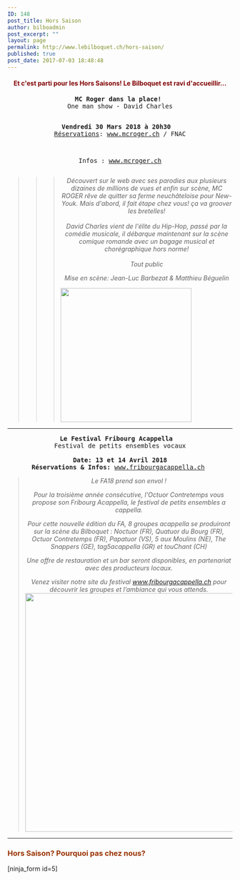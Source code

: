 ```yaml
---
ID: 148
post_title: Hors Saison
author: bilboadmin
post_excerpt: ""
layout: page
permalink: http://www.lebilboquet.ch/hors-saison/
published: true
post_date: 2017-07-03 18:48:48
---
```

<h4 style="text-align: center;"><span style="color: #800000;">Et c'est parti pour les Hors Saisons! Le Bilboquet est ravi d'accueillir...</span></h4>
<pre style="text-align: center;"><strong>MC Roger dans la place!</strong> 
One man show - David Charles

<strong>Vendredi 30 Mars 2018 à 20h30
 </strong>
<span style="text-decoration: underline;">Réservations</span>: www.mcroger.ch / FNAC

Infos : <a href="http://www.mcroger.ch">www.mcroger.ch</a></pre>
<blockquote class="">
<div class="">
<div class="">
<div class="gmail_quote">
<blockquote class="gmail_quote">
<div class="">
<div class="gmail_quote">
<blockquote class="gmail_quote">
<div class="">
<div class="">
<p class="" style="text-align: center;"><i class="">Découvert sur le web avec ses parodies aux plusieurs dizaines de millions de vues et enfin sur scène, MC ROGER rêve de quitter sa ferme neuchâteloise pour New-Youk. Mais d'abord, il fait étape chez vous! ça va groover les bretelles!<br class="" /><br class="" />David Charles vient de l'élite du Hip-Hop, passé par la comédie musicale, il débarque maintenant sur la scène comique romande avec un bagage musical et chorégraphique hors norme!<br class="" /><br class="" /></i><i class="">Tout public</i></p>
<p class="" style="text-align: center;"><i class="">Mise en scène: Jean-Luc Barbezat &amp; Matthieu Béguelin</i></p>
<img class="size-medium wp-image-784 aligncenter" src="//www.lebilboquet.ch/wp-content/uploads/2018/01/Affiche-sponsors-NEW-2-court--293x300.jpeg" alt="" width="293" height="300" />

</div>
</div></blockquote>
</div>
</div></blockquote>
</div>
</div>
</div></blockquote>

<hr />

<pre style="text-align: center;"><strong>Le Festival Fribourg Acappella </strong> 
Festival de petits ensembles vocaux

<strong>Date: 13 et 14 Avril 2018
Réservations &amp; Infos: </strong><a href="http://www.fribourgacappella.ch">w</a><a href="http://www.fribourgacappella.ch">ww.fribourgacappella.ch</a><strong> </strong></pre>
<div>
<blockquote>
<p style="text-align: center;"><em>Le FA18 prend son envol !</em></p>
<p style="text-align: center;"><em>Pour la troisième année consécutive, l'Octuor Contretemps vous propose son Fribourg Acappella, le festival de petits ensembles a cappella.</em></p>
<p style="text-align: center;"><em>Pour cette nouvelle édition du FA, 8 groupes acappella se produiront sur la scène du Bilboquet : Noctuor (FR), Quatuor du Bourg (FR), Octuor Contretemps (FR), Papatuor (VS), 5 aux Moulins (NE), The Snappers (GE), tag5acappella (GR) et touChant (CH)</em></p>
<p style="text-align: center;"><em>Une offre de restauration et un bar seront disponibles, en partenariat avec des producteurs locaux.</em></p>
<p style="text-align: center;"><em>Venez visiter notre site du festival <a href="http://www.fribourgacappella.ch">www.fribourgacappella.ch</a> pour découvrir les groupes et l’ambiance qui vous attends.<img class="aligncenter wp-image-874 size-full" src="http://www.lebilboquet.ch/wp-content/uploads/2018/02/FA-2017.jpg" alt="" width="800" height="534" /></em></p>
</blockquote>
</div>

<hr />

<h3><span style="color: #993300;"><strong>Hors Saison? Pourquoi pas chez nous?</strong></span></h3>
[ninja_form id=5]